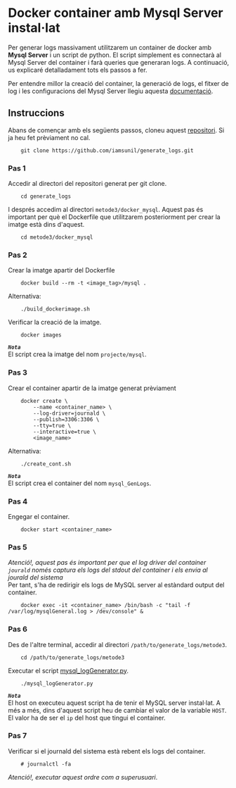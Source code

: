# Docker container amb Mysql Server instal·lat  
Per generar logs massivament utilitzarem un container de docker amb **Mysql Server** i un script de python. El script simplement es connectarà al Mysql Server del container i farà queries que generaran logs. A continuació, us explicaré detalladament tots els passos a fer.  

Per entendre millor la creació del container, la generació de logs, el fitxer de log 
i les configuracions del Mysql Server llegiu aquesta [documentació](https://github.com/iamsunil/generate_logs/blob/master/metode3/docker_mysql/README.md). 

## Instruccions 
Abans de començar amb els següents passos, cloneu aquest [repositori](https://github.com/iamsunil/generate_logs.git). Si ja heu fet prèviament no cal.  
    
		git clone https://github.com/iamsunil/generate_logs.git  

### Pas 1  
Accedir al directori del repositori generat per git clone.  
  
		cd generate_logs  
I després accedim al directori `metode3/docker_mysql`. Aquest pas és important per què el Dockerfile que utilitzarem posteriorment per crear la imatge està dins d'aquest.  

		cd metode3/docker_mysql  

### Pas 2  
Crear la imatge apartir del Dockerfile 

		docker build --rm -t <image_tag>/mysql .
		
Alternativa: 
	
		./build_dockerimage.sh  
		
Verificar la creació de la imatge.  

		docker images  
***`Nota`***  
El script crea la imatge del nom `projecte/mysql`.  
 
### Pas 3  
Crear el container apartir de la imatge generat prèviament  

		docker create \
			--name <container_name> \
			--log-driver=journald \
			--publish=3306:3306 \
			--tty=true \
		    --interactive=true \
			<image_name>   
Alternativa:  

		./create_cont.sh

***`Nota`***  
El script crea el container del nom `mysql_GenLogs`.

### Pas 4  
Engegar el container.
		
		docker start <container_name>

### Pas 5  
*Atenció!, aquest pas és important per que el log driver del container `jourald` només captura els logs del stdout del container i els envia al jourald del sistema*  
Per tant, s'ha de redirigir els logs de MySQL server al estàndard output del container.   

		docker exec -it <container_name> /bin/bash -c "tail -f /var/log/mysqlGeneral.log > /dev/console" &  

### Pas 6  
Des de l'altre terminal, accedir al directori `/path/to/generate_logs/metode3`.  

		cd /path/to/generate_logs/metode3  
		
Executar el script [mysql_logGenerator.py](https://github.com/iamsunil/generate_logs/blob/master/metode3/mysql_logGenerator.py).  

		./mysql_logGenerator.py   

***`Nota`***  
El host on executeu aquest script ha de tenir el MySQL server instal·lat. A més a més, dins d'aquest script heu de 
cambiar el valor de la variable `HOST`.  El valor ha de ser el `ip` del host que tingui el container.
	
### Pas 7  
Verificar si el journald del sistema està rebent els logs del container.  

		# journalctl -fa  

*Atenció!, executar aquest ordre com a superusuari*.

 
